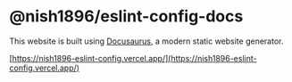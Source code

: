 # @nish1896/eslint-config-docs

This website is built using [Docusaurus](https://docusaurus.io/), a modern static website generator.

[https://nish1896-eslint-config.vercel.app/](https://nish1896-eslint-config.vercel.app/)